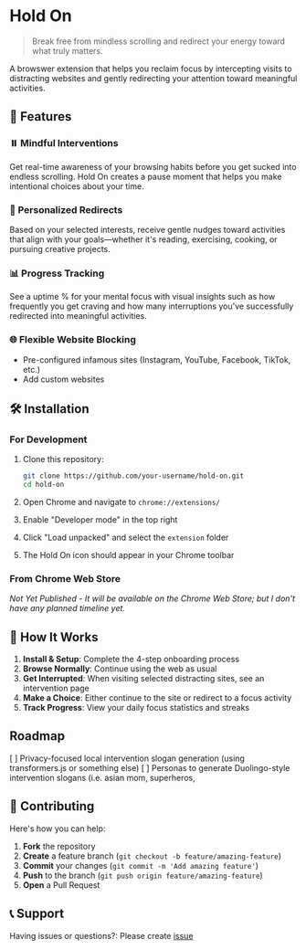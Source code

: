 # Hold On

> Break free from mindless scrolling and redirect your energy toward what truly matters.

A browswer extension that helps you reclaim focus by intercepting visits to distracting websites and gently redirecting your attention toward meaningful activities.

## 🌟 Features

### ⏸️ Mindful Interventions
Get real-time awareness of your browsing habits before you get sucked into endless scrolling. Hold On creates a pause moment that helps you make intentional choices about your time.

### 🎯 Personalized Redirects
Based on your selected interests, receive gentle nudges toward activities that align with your goals—whether it's reading, exercising, cooking, or pursuing creative projects.

### 📊 Progress Tracking
See a uptime % for your mental focus with visual insights such as how frequently you get craving and how many interruptions you've successfully redirected into meaningful activities.

### 🌐 Flexible Website Blocking
- Pre-configured infamous sites (Instagram, YouTube, Facebook, TikTok, etc.)
- Add custom websites

## 🛠️ Installation

### For Development
1. Clone this repository:
   ```bash
   git clone https://github.com/your-username/hold-on.git
   cd hold-on
   ```

2. Open Chrome and navigate to `chrome://extensions/`

3. Enable "Developer mode" in the top right

4. Click "Load unpacked" and select the `extension` folder

5. The Hold On icon should appear in your Chrome toolbar

### From Chrome Web Store
*Not Yet Published - It will be available on the Chrome Web Store; but I don't have any planned timeline yet.*

## 🎨 How It Works

1. **Install & Setup**: Complete the 4-step onboarding process
2. **Browse Normally**: Continue using the web as usual
3. **Get Interrupted**: When visiting selected distracting sites, see an intervention page
4. **Make a Choice**: Either continue to the site or redirect to a focus activity
5. **Track Progress**: View your daily focus statistics and streaks

## Roadmap

[ ] Privacy-focused local intervention slogan generation (using transformers.js or something else)
[ ] Personas to generate Duolingo-style intervention slogans (i.e. asian mom, superheros, 

## 🤝 Contributing

Here's how you can help:
1. **Fork** the repository
2. **Create** a feature branch (`git checkout -b feature/amazing-feature`)
3. **Commit** your changes (`git commit -m 'Add amazing feature'`)
4. **Push** to the branch (`git push origin feature/amazing-feature`)
5. **Open** a Pull Request

## 📞 Support

Having issues or questions?: Please create [issue](https://github.com/pravj/hold-on/issues)

